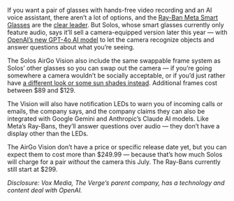 If you want a pair of glasses with hands-free video recording and an AI voice assistant, there aren’t a lot of options, and the [Ray-Ban Meta Smart Glasses](/23922425/ray-ban-meta-smart-glasses-review) are the [clear leader](/2024/5/3/24148513/meta-rayban-smart-glasses-ai-wearable-race). But Solos, whose smart glasses currently only feature audio, says it’ll sell a camera-equipped version later this year — with [OpenAI’s new GPT-4o AI model](/2024/5/13/24155493/openai-gpt-4o-launching-free-for-all-chatgpt-users) to let the camera recognize objects and answer questions about what you’re seeing.

The Solos AirGo Vision also include the same swappable frame system as Solos’ other glasses so you can swap out the camera — if you’re going somewhere a camera wouldn’t be socially acceptable, or if you’d just rather have [a different look or some sun shades instead](https://solosglasses.com/collections/accessories). Additional frames cost between $89 and $129.

The Vision will also have notification LEDs to warn you of incoming calls or emails, the company says, and the company claims they can also be integrated with Google Gemini and Anthropic’s Claude AI models. Like Meta’s Ray-Bans, they’ll answer questions over audio — they don’t have a display other than the LEDs.

The AirGo Vision don’t have a price or specific release date yet, but you can expect them to cost more than $249.99 — because that’s how much Solos will charge for a pair *without* the camera this July. The Ray-Bans currently still start at $299.

*Disclosure: Vox Media, The Verge’s parent company, has a technology and content deal with OpenAI.*
